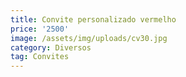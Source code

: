 ```yaml
---
title: Convite personalizado vermelho
price: '2500'
image: /assets/img/uploads/cv30.jpg
category: Diversos
tag: Convites
---
```


